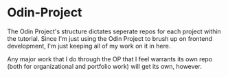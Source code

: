# Odin-Project
The Odin Project's structure dictates seperate repos for each project within the tutorial. 
Since I'm just using the Odin Project to brush up on frontend development, I'm just keeping all of my work on it in here.

Any major work that I do through the OP that I feel warrants its own repo (both for organizational and portfolio work) will get its own, however.
